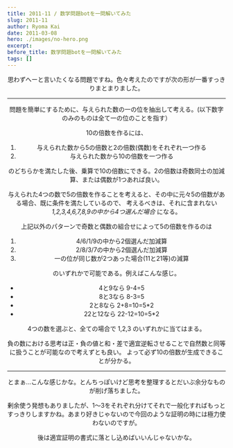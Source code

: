 ```yaml
---
title: 2011-11 / 数学問題botを一問解いてみた
slug: 2011-11
author: Ryoma Kai
date: 2011-03-08
hero: ./images/no-hero.png
excerpt: 
before_title: 数学問題botを一問解いてみた
tags: []
---
```


<Tweet tweetLink="mathematics_bot/status/44884896354807809" align="center" />

思わずへーと言いたくなる問題ですね。色々考えたのですが次の形が一番すっきりまとまりました。

----

問題を簡単にするために、与えられた数の一の位を抽出して考える。(以下数字のみのものは全て一の位のことを指す）

10の倍数を作るには、

1. 与えられた数から5の倍数と2の倍数(偶数)をそれぞれ一つ作る
1. 与えられた数から10の倍数を一つ作る

のどちらかを満たした後、乗算で10の倍数にできる。2の倍数は奇数同士の加減算、または偶数が1つあれば良い。

与えられた4つの数で5の倍数を作ることを考えると、その中に元々5の倍数がある場合、既に条件を満たしているので、
考えるべきは、それに含まれない *1,2,3,4,6,7,8,9の中から4つ選んだ場合* になる。

上記以外のパターンで奇数と偶数の組合せによって5の倍数を作るのは

1. 4/6/1/9の中から2個選んだ加減算
1. 2/8/3/7の中から2個選んだ加減算
1. 一の位が同じ数が2つあった場合(11と21等)の減算

のいずれかで可能である。例えばこんな感じ。

- 4と9なら 9-4=5
- 8と3なら 8-3=5
- 2と8なら 2+8=10=5*2
- 22と12なら 22-12=10=5*2

4つの数を選ぶと、全ての場合で 1,2,3 のいずれかに当てはまる。

負の数における思考は正・負の値と和・差で適宜逆転させることで自然数と同等に扱うことが可能なので考えずとも良い。
よって必ず10の倍数が生成できることが分かる。

----

とまぁ…こんな感じかな。とんちっぽいけど思考を整理するとだいぶ余分なものが削げ落ちました。

剰余使う発想もありましたが、1～3をそれぞれ分けてそれで一般化すればもっとすっきりしますかね。あまり好きじゃないので今回のような証明の時には極力使わないのですが。

後は適宜証明の書式に落とし込めばいいんじゃないかな。
